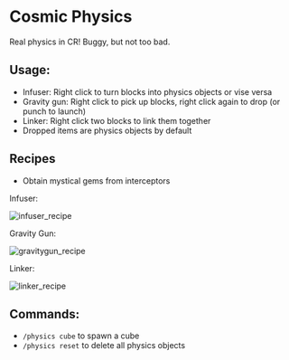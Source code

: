# Cosmic Physics

Real physics in CR! Buggy, but not too bad.

## Usage: 
- Infuser: Right click to turn blocks into physics objects or vise versa
- Gravity gun: Right click to pick up blocks, right click again to drop (or punch to launch)
- Linker: Right click two blocks to link them together
- Dropped items are physics objects by default

## Recipes
- Obtain mystical gems from interceptors

Infuser:

![infuser_recipe](https://github.com/user-attachments/assets/31d2410e-9485-4b56-a5ed-f3461258bb7c)

Gravity Gun:

![gravitygun_recipe](https://github.com/user-attachments/assets/e73ea220-202d-4185-9a4e-4a2499ae7da6)

Linker:

![linker_recipe](https://github.com/user-attachments/assets/37c76b16-077f-4179-b0c3-23f133de4689)

## Commands:
- `/physics cube` to spawn a cube
- `/physics reset` to delete all physics objects
